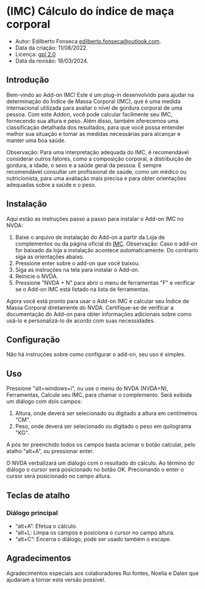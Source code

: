# (IMC) Cálculo do índice de maça corporal

* Autor: Edilberto Fonseca <edilberto.fonseca@outlook.com>.
* Data da criação: 11/08/2022.
* Licença: [gpl 2.0][1]
* Data da revisão: 18/03/2024.

## Introdução

Bem-vindo ao Add-on IMC! Este é um plug-in desenvolvido para ajudar na determinação do Índice de Massa Corporal (IMC), que é uma medida internacional utilizada para avaliar o nível de gordura corporal de uma pessoa. Com este Addon, você pode calcular facilmente seu IMC, fornecendo sua altura e peso. Além disso, também oferecemos uma classificação detalhada dos resultados, para que você possa entender melhor sua situação e tomar as medidas necessárias para alcançar e manter uma boa saúde.

 Observação: Para uma interpretação adequada do IMC, é recomendável considerar outros fatores, como a composição corporal, a distribuição de gordura, a idade, o sexo e a saúde geral da pessoa. É sempre recomendável consultar um profissional de saúde, como um médico ou nutricionista, para uma avaliação mais precisa e para obter orientações adequadas sobre a saúde e o peso.

## Instalação

Aqui estão as instruções passo a passo para instalar o Add-on IMC no NVDA:

1. Baixe o arquivo de instalação do  Add-on a partir da Loja de complementos ou da página oficial do [IMC][2].
Observação: Caso o add-on for baixado da loja a instalação acontece automaticamente. Do contrario siga as orientações abaixo.
2. Pressione enter sobre o add-on que você baixou.
3. Siga as instruções na tela para instalar o Add-on.
4. Reinicie o NVDA.
5. Pressione "NVDA + N" para abrir o menu de ferramentas "F" e verificar se o Add-on IMC está listado na lista de ferramentas.

Agora você está pronto para usar o Add-on IMC e calcular seu Índice de Massa Corporal diretamente do NVDA. Certifique-se de verificar a documentação do Add-on para obter informações adicionais sobre como usá-lo e personalizá-lo de acordo com suas necessidades.

## Configuração

Não há instruções sobre como configurar o add-on, seu uso é simples.

## Uso

Pressione "alt+windows+i", ou use o menu do NVDA (NVDA+N), Ferramentas, Calcule seu IMC, para chamar o complemento. Será exibida um diálogo com dois campos:

1. Altura, onde deverá ser selecionado ou digitado a altura  em centímetros "CM".
2. Peso, onde deverá ser selecionado ou digitado o peso em quilograma "KG".

A pós ter preenchido todos os campos basta acionar o botão calcular, pelo atalho "alt+A", ou pressionar enter.

O NVDA verbalizará um diálogo com o resultado do cálculo. Ao término do diálogo o cursor será posicionado no botão OK. Precionando o enter o cursor será posicionado no campo altura.

## Teclas de atalho

### Diálogo principal

* “alt+A”: Efetua o cálculo.
* “alt+L: Limpa os campos e posiciona o cursor no campo altura.
* “alt+C”: Encerra o diálogo, pode ser usado também o escape.

## Agradecimentos

Agradecimentos especiais aos colaboradores Rui fontes, Noelia e Dalen que ajudaram a tornar esta versão possível.

[1]: https://www.gnu.org/licenses/gpl-2.0.html
[2]: https://github.com/EdilbertoFonseca/BMI

